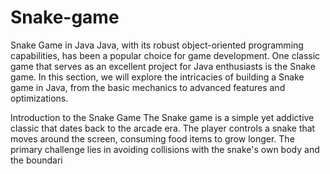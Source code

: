 # Snake-game
Snake Game in Java
Java, with its robust object-oriented programming capabilities, has been a popular choice for game development. One classic game that serves as an excellent project for Java enthusiasts is the Snake game. In this section, we will explore the intricacies of building a Snake game in Java, from the basic mechanics to advanced features and optimizations.

Introduction to the Snake Game
The Snake game is a simple yet addictive classic that dates back to the arcade era. The player controls a snake that moves around the screen, consuming food items to grow longer. The primary challenge lies in avoiding collisions with the snake's own body and the boundari
